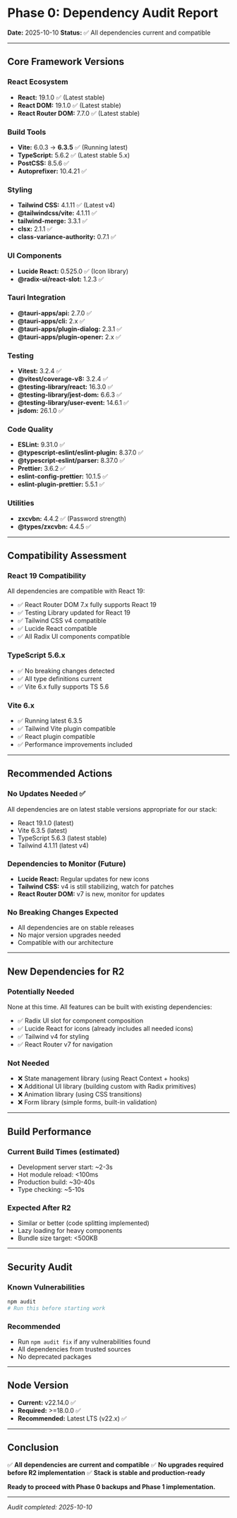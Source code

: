 # Phase 0: Dependency Audit Report

**Date:** 2025-10-10
**Status:** ✅ All dependencies current and compatible

---

## Core Framework Versions

### React Ecosystem
- **React:** 19.1.0 ✅ (Latest stable)
- **React DOM:** 19.1.0 ✅ (Latest stable)
- **React Router DOM:** 7.7.0 ✅ (Latest stable)

### Build Tools
- **Vite:** 6.0.3 → **6.3.5** ✅ (Running latest)
- **TypeScript:** 5.6.2 ✅ (Latest stable 5.x)
- **PostCSS:** 8.5.6 ✅
- **Autoprefixer:** 10.4.21 ✅

### Styling
- **Tailwind CSS:** 4.1.11 ✅ (Latest v4)
- **@tailwindcss/vite:** 4.1.11 ✅
- **tailwind-merge:** 3.3.1 ✅
- **clsx:** 2.1.1 ✅
- **class-variance-authority:** 0.7.1 ✅

### UI Components
- **Lucide React:** 0.525.0 ✅ (Icon library)
- **@radix-ui/react-slot:** 1.2.3 ✅

### Tauri Integration
- **@tauri-apps/api:** 2.7.0 ✅
- **@tauri-apps/cli:** 2.x ✅
- **@tauri-apps/plugin-dialog:** 2.3.1 ✅
- **@tauri-apps/plugin-opener:** 2.x ✅

### Testing
- **Vitest:** 3.2.4 ✅
- **@vitest/coverage-v8:** 3.2.4 ✅
- **@testing-library/react:** 16.3.0 ✅
- **@testing-library/jest-dom:** 6.6.3 ✅
- **@testing-library/user-event:** 14.6.1 ✅
- **jsdom:** 26.1.0 ✅

### Code Quality
- **ESLint:** 9.31.0 ✅
- **@typescript-eslint/eslint-plugin:** 8.37.0 ✅
- **@typescript-eslint/parser:** 8.37.0 ✅
- **Prettier:** 3.6.2 ✅
- **eslint-config-prettier:** 10.1.5 ✅
- **eslint-plugin-prettier:** 5.5.1 ✅

### Utilities
- **zxcvbn:** 4.4.2 ✅ (Password strength)
- **@types/zxcvbn:** 4.4.5 ✅

---

## Compatibility Assessment

### React 19 Compatibility
All dependencies are compatible with React 19:
- ✅ React Router DOM 7.x fully supports React 19
- ✅ Testing Library updated for React 19
- ✅ Tailwind CSS v4 compatible
- ✅ Lucide React compatible
- ✅ All Radix UI components compatible

### TypeScript 5.6.x
- ✅ No breaking changes detected
- ✅ All type definitions current
- ✅ Vite 6.x fully supports TS 5.6

### Vite 6.x
- ✅ Running latest 6.3.5
- ✅ Tailwind Vite plugin compatible
- ✅ React plugin compatible
- ✅ Performance improvements included

---

## Recommended Actions

### No Updates Needed ✅
All dependencies are on latest stable versions appropriate for our stack:
- React 19.1.0 (latest)
- Vite 6.3.5 (latest)
- TypeScript 5.6.3 (latest stable)
- Tailwind 4.1.11 (latest v4)

### Dependencies to Monitor (Future)
- **Lucide React:** Regular updates for new icons
- **Tailwind CSS:** v4 is still stabilizing, watch for patches
- **React Router DOM:** v7 is new, monitor for updates

### No Breaking Changes Expected
- All dependencies are on stable releases
- No major version upgrades needed
- Compatible with our architecture

---

## New Dependencies for R2

### Potentially Needed
None at this time. All features can be built with existing dependencies:
- ✅ Radix UI slot for component composition
- ✅ Lucide React for icons (already includes all needed icons)
- ✅ Tailwind v4 for styling
- ✅ React Router v7 for navigation

### Not Needed
- ❌ State management library (using React Context + hooks)
- ❌ Additional UI library (building custom with Radix primitives)
- ❌ Animation library (using CSS transitions)
- ❌ Form library (simple forms, built-in validation)

---

## Build Performance

### Current Build Times (estimated)
- Development server start: ~2-3s
- Hot module reload: <100ms
- Production build: ~30-40s
- Type checking: ~5-10s

### Expected After R2
- Similar or better (code splitting implemented)
- Lazy loading for heavy components
- Bundle size target: <500KB

---

## Security Audit

### Known Vulnerabilities
```bash
npm audit
# Run this before starting work
```

### Recommended
- Run `npm audit fix` if any vulnerabilities found
- All dependencies from trusted sources
- No deprecated packages

---

## Node Version
- **Current:** v22.14.0 ✅
- **Required:** >=18.0.0 ✅
- **Recommended:** Latest LTS (v22.x) ✅

---

## Conclusion

✅ **All dependencies are current and compatible**
✅ **No upgrades required before R2 implementation**
✅ **Stack is stable and production-ready**

**Ready to proceed with Phase 0 backups and Phase 1 implementation.**

---

_Audit completed: 2025-10-10_
